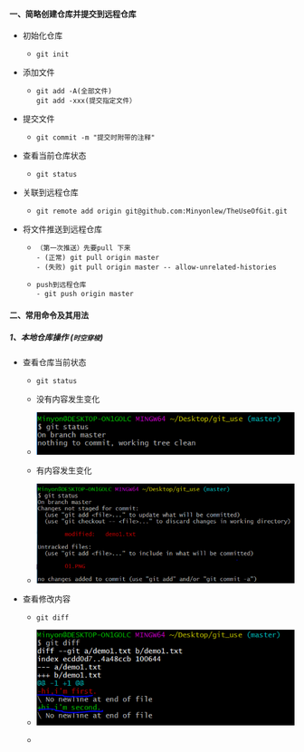 #### 一、简略创建仓库并提交到远程仓库

- 初始化仓库

  - ```git
    git init
    ```

- 添加文件

  - ```
    git add -A(全部文件)
    git add -xxx(提交指定文件）
    ```

- 提交文件

  - ```
    git commit -m "提交时附带的注释"
    ```

- 查看当前仓库状态

  - ```
    git status
    ```

- 关联到远程仓库

  - ```
    git remote add origin git@github.com:Minyonlew/TheUseOfGit.git
    ```

- 将文件推送到远程仓库

  - ```
    （第一次推送）先要pull 下来
    - (正常) git pull origin master
    - (失败) git pull origin master -- allow-unrelated-histories
    ```

  - ```
    push到远程仓库
    - git push origin master
    ```

    

#### 二、常用命令及其用法

##### 1、本地仓库操作 (**`时空穿梭`**)

- 查看仓库当前状态

  - ```
    git status
    ```

  - 没有内容发生变化

  - ![01](https://github.com/Minyonlew/TheUseOfGit/blob/master/01.PNG)

  - 有内容发生变化

  - ![02](https://github.com/Minyonlew/TheUseOfGit/blob/master/02.PNG)

- 查看修改内容

  - ```
    git diff
    ```

  - ![03](https://github.com/Minyonlew/TheUseOfGit/blob/master/03.PNG)

  - 
